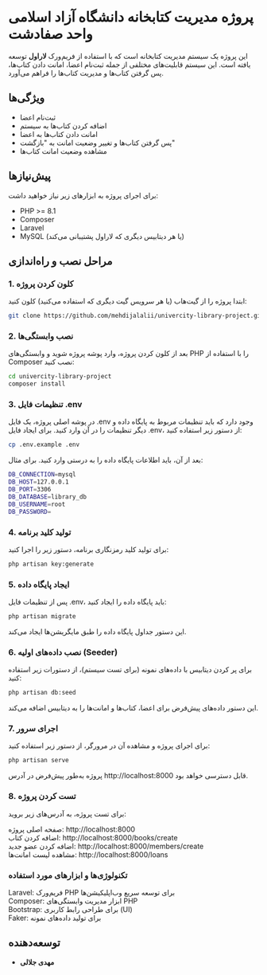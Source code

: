 # پروژه مدیریت کتابخانه دانشگاه آزاد اسلامی واحد صفادشت

این پروژه یک سیستم مدیریت کتابخانه است که با استفاده از فریم‌ورک **لاراول** توسعه یافته است. این سیستم قابلیت‌های مختلفی از جمله ثبت‌نام اعضا، امانت دادن کتاب‌ها، پس گرفتن کتاب‌ها و مدیریت کتاب‌ها را فراهم می‌آورد.

## ویژگی‌ها

- ثبت‌نام اعضا
- اضافه کردن کتاب‌ها به سیستم
- امانت دادن کتاب‌ها به اعضا
- پس گرفتن کتاب‌ها و تغییر وضعیت امانت به "بازگشت"
- مشاهده وضعیت امانت کتاب‌ها

## پیش‌نیازها

برای اجرای پروژه به ابزارهای زیر نیاز خواهید داشت:

- PHP >= 8.1
- Composer
- Laravel
- MySQL (یا هر دیتابیس دیگری که لاراول پشتیبانی می‌کند)

## مراحل نصب و راه‌اندازی

### 1. کلون کردن پروژه

ابتدا پروژه را از گیت‌هاب (یا هر سرویس گیت دیگری که استفاده می‌کنید) کلون کنید:

```bash
git clone https://github.com/mehdijalalii/univercity-library-project.git
```


### 2. نصب وابستگی‌ها

بعد از کلون کردن پروژه، وارد پوشه پروژه شوید و وابستگی‌های PHP را با استفاده از Composer نصب کنید:

```bash
cd univercity-library-project
composer install
```
### 3. تنظیمات فایل .env
در پوشه اصلی پروژه، یک فایل .env وجود دارد که باید تنظیمات مربوط به پایگاه داده و دیگر تنظیمات را در آن وارد کنید. برای ایجاد فایل .env، از دستور زیر استفاده کنید:
```bash
cp .env.example .env
```
بعد از آن، باید اطلاعات پایگاه داده را به درستی وارد کنید. برای مثال:

```bash
DB_CONNECTION=mysql
DB_HOST=127.0.0.1
DB_PORT=3306
DB_DATABASE=library_db
DB_USERNAME=root
DB_PASSWORD=
```


### 4. تولید کلید برنامه

برای تولید کلید رمزنگاری برنامه، دستور زیر را اجرا کنید:

```bash
php artisan key:generate
```


### 5. ایجاد پایگاه داده
پس از تنظیمات فایل .env، باید پایگاه داده را ایجاد کنید:
```bash
php artisan migrate
```
این دستور جداول پایگاه داده را طبق مایگریشن‌ها ایجاد می‌کند.

### 6. نصب داده‌های اولیه (Seeder)
برای پر کردن دیتابیس با داده‌های نمونه (برای تست سیستم)، از دستورات زیر استفاده کنید:
```bash
php artisan db:seed
```
این دستور داده‌های پیش‌فرض برای اعضا، کتاب‌ها و امانت‌ها را به دیتابیس اضافه می‌کند.

### 7. اجرای سرور
برای اجرای پروژه و مشاهده آن در مرورگر، از دستور زیر استفاده کنید:
```bash
php artisan serve
```
پروژه به‌طور پیش‌فرض در آدرس http://localhost:8000 قابل دسترسی خواهد بود.



### 8. تست کردن پروژه
برای تست پروژه، به آدرس‌های زیر بروید:

صفحه اصلی پروژه: http://localhost:8000 <br />
اضافه کردن کتاب: http://localhost:8000/books/create <br />
اضافه کردن عضو جدید: http://localhost:8000/members/create <br />
مشاهده لیست امانت‌ها: http://localhost:8000/loans


### تکنولوژی‌ها و ابزارهای مورد استفاده
Laravel: فریم‌ورک PHP برای توسعه سریع وب‌اپلیکیشن‌ها <br />
Composer: ابزار مدیریت وابستگی‌های PHP <br />
Bootstrap: برای طراحی رابط کاربری (UI) <br />
Faker: برای تولید داده‌های نمونه <br />


## توسعه‌دهنده

- **مهدی جلالی**


